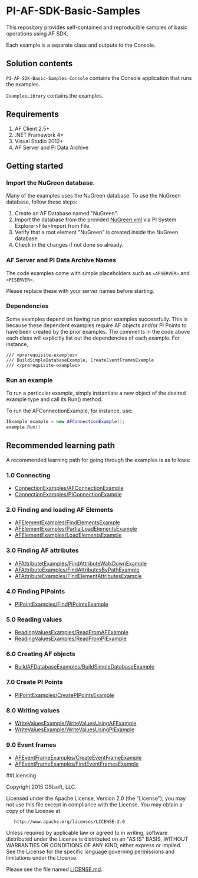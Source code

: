 # PI-AF-SDK-Basic-Samples
This repository provides self-contained and reproducible samples of basic operations using AF SDK.

Each example is a separate class and outputs to the Console.

## Solution contents

`PI-AF-SDK-Basic-Samples-Console` contains the Console application that runs the examples.

`ExamplesLibrary` contains the examples.

## Requirements

1. AF Client 2.5+
2. .NET Framework 4+
3. Visual Studio 2012+
4. AF Server and PI Data Archive

## Getting started

### Import the NuGreen database.

Many of the examples uses the NuGreen database. To use the NuGreen database, follow these steps:

1. Create an AF Database named "NuGreen".
2. Import the database from the provided [NuGreen.xml](NuGreen.xml) via PI System Explorer>File>Import from File.
3. Verify that a root element "NuGreen" is created inside the NuGreen database.
4. Check in the changes if not done so already.

### AF Server and PI Data Archive Names

The code examples come with simple placeholders such as `<AFSERVER>` and `<PISERVER>`.

Please replace these with your server names before starting.

### Dependencies

Some examples depend on having run prior examples successfully. This is because these dependent examples require AF objects and/or PI Points to have been created by the prior examples. The comments in the code above each class will explicitly list out the dependencies of each example. For instance,

```
/// <prerequisite-examples>
/// BuildSimpleDatabaseExample, CreateEventFramesExample
/// </prerequisite-examples>
```    

### Run an example

To run a particular example, simply instantiate a new object of the desired example type and call its Run() method.

To run the AFConnectionExample, for instance, use:
```csharp
IExample example = new AFConnectionExample();
example.Run()
```

## Recommended learning path

A recommended learning path for going through the examples is as follows:

### 1.0 Connecting

- [ConnectionExamples/AFConnectionExample](/ExamplesLibrary/ConnectionExamples/AFConnectionExample.cs)
- [ConnectionExamples/PIConnectionExample](/ExamplesLibrary/ConnectionExamples/PIConnectionExample.cs)

### 2.0 Finding and loading AF Elements

- [AFElementExamples/FindElementsExample](/ExamplesLibrary/ConnectionExamples/FindElementsExample.cs)
- [AFElementExamples/PartialLoadElementsExample](/ExamplesLibrary/ConnectionExamples/PartialLoadElementsExample.cs)
- [AFElementExamples/LoadElementsExample](/ExamplesLibrary/ConnectionExamples/LoadElementsExample.cs)
 
### 3.0 Finding AF attributes

- [AFAttributetExamples/FindAttributeWalkDownExample](/ExamplesLibrary/ConnectionExamples/FindAttributeWalkDownExample.cs)
- [AFAttributeExamples/FindAttributesByPathExample](/ExamplesLibrary/ConnectionExamples/FindAttributesByPathExample.cs)
- [AFAttributeExamples/FindElementAttributesExample](/ExamplesLibrary/ConnectionExamples/FindElementAttributesExample.cs)

### 4.0 Finding PIPoints

- [PIPointExamples/FindPIPointsExample](/ExamplesLibrary/ConnectionExamples/FindPIPointsExample.cs)

### 5.0 Reading values

- [ReadingValuesExamples/ReadFromAFExample](/ExamplesLibrary/ConnectionExamples/ReadFromAFExample.cs)
- [ReadingValuesExamples/ReadFromPIExample](/ExamplesLibrary/ConnectionExamples/ReadFromPIExample.cs)

### 6.0 Creating AF objects

- [BuildAFDatabaseExamples/BuildSimpleDatabaseExample](/ExamplesLibrary/ConnectionExamples/BuildSimpleDatabaseExample.cs)

### 7.0 Create PI Points 

- [PIPointExamples/CreatePIPointsExample](/ExamplesLibrary/ConnectionExamples/CreatePIPointsExample.cs)

### 8.0 Writing values

- [WriteValuesExample/WriteValuesUsingAFExample](/ExamplesLibrary/ConnectionExamples/WriteValuesUsingAFExample.cs)
- [WriteValuesExample/WriteValuesUsingPIExample](/ExamplesLibrary/ConnectionExamples/WriteValuesUsingPIExample.cs)

### 9.0 Event frames

- [AFEventFrameExamples/CreateEventFrameExample](/ExamplesLibrary/ConnectionExamples/CreateEventFrameExample.cs)
- [AFEventFrameExamples/FindEventFramesExample](/ExamplesLibrary/ConnectionExamples/FindEventFramesExample.cs)

##Licensing

Copyright 2015 OSIsoft, LLC.

   Licensed under the Apache License, Version 2.0 (the "License");
   you may not use this file except in compliance with the License.
   You may obtain a copy of the License at

       http://www.apache.org/licenses/LICENSE-2.0

   Unless required by applicable law or agreed to in writing, software
   distributed under the License is distributed on an "AS IS" BASIS,
   WITHOUT WARRANTIES OR CONDITIONS OF ANY KIND, either express or implied.
   See the License for the specific language governing permissions and
   limitations under the License.
   
Please see the file named [LICENSE.md](LICENSE.md).
